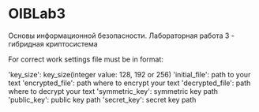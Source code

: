 # OIBLab3
Основы информационной безопасности. Лабораторная работа 3 - гибридная криптосистема

For correct work settings file must be in format:

'key_size': key_size(integer value: 128, 192 or 256)
'initial_file': path to your text
'encrypted_file': path where to encrypt your text
'decrypted_file': path where to decrypt your text
'symmetric_key': symmetric key path
'public_key': public key path
'secret_key': secret key path
